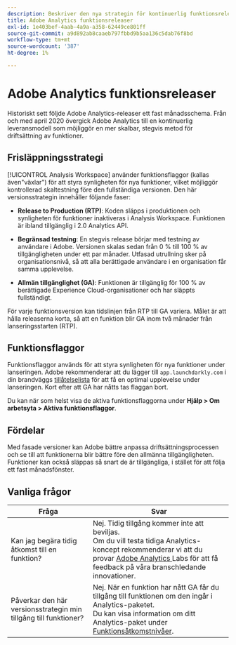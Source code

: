 ```yaml
---
description: Beskriver den nya strategin för kontinuerlig funktionsrelease för Adobe Analytics
title: Adobe Analytics funktionsreleaser
exl-id: 1e403bef-4aab-4a9a-a358-62449ce801ff
source-git-commit: a9d892ab8caaeb797fbbd9b5aa136c5dab76f8bd
workflow-type: tm+mt
source-wordcount: '387'
ht-degree: 1%

---
```


# Adobe Analytics funktionsreleaser

Historiskt sett följde Adobe Analytics-releaser ett fast månadsschema. Från och med april 2020 övergick Adobe Analytics till en kontinuerlig leveransmodell som möjliggör en mer skalbar, stegvis metod för driftsättning av funktioner.

## Frisläppningsstrategi

[!UICONTROL Analysis Workspace] använder funktionsflaggor (kallas även&quot;växlar&quot;) för att styra synligheten för nya funktioner, vilket möjliggör kontrollerad skaltestning före den fullständiga versionen. Den här versionsstrategin innehåller följande faser:

* **Release to Production (RTP)**: Koden släpps i produktionen och synligheten för funktioner inaktiveras i Analysis Workspace. Funktionen är ibland tillgänglig i 2.0 Analytics API.

* **Begränsad testning**: En stegvis release börjar med testning av användare i Adobe. Versionen skalas sedan från 0 % till 100 % av tillgängligheten under ett par månader. Utfasad utrullning sker på organisationsnivå, så att alla berättigade användare i en organisation får samma upplevelse.

* **Allmän tillgänglighet (GA)**: Funktionen är tillgänglig för 100 % av berättigade Experience Cloud-organisationer och har släppts fullständigt.

För varje funktionsversion kan tidslinjen från RTP till GA variera. Målet är att hålla releaserna korta, så att en funktion blir GA inom två månader från lanseringsstarten (RTP).

## Funktionsflaggor

Funktionsflaggor används för att styra synligheten för nya funktioner under lanseringen. Adobe rekommenderar att du lägger till `app.launchdarkly.com` i din brandväggs [tillåtelselista](/help/technotes/ip-addresses.md) för att få en optimal upplevelse under lanseringen. Kort efter att GA har nåtts tas flaggan bort.

Du kan när som helst visa de aktiva funktionsflaggorna under **Hjälp > Om arbetsyta > Aktiva funktionsflaggor**.

## Fördelar

Med fasade versioner kan Adobe bättre anpassa driftsättningsprocessen och se till att funktionerna blir bättre före den allmänna tillgängligheten. Funktioner kan också släppas så snart de är tillgängliga, i stället för att följa ett fast månadsfönster.

## Vanliga frågor

| Fråga | Svar |
| --- | --- |
| Kan jag begära tidig åtkomst till en funktion? | Nej. Tidig tillgång kommer inte att beviljas.<br>Om du vill testa tidiga Analytics-koncept rekommenderar vi att du provar  [Adobe Analytics ](/help/analyze/labs.md) Labs för att få feedback på våra branschledande innovationer. |
| Påverkar den här versionsstrategin min tillgång till funktioner? | Nej. När en funktion har nått GA får du tillgång till funktionen om den ingår i Analytics-paketet.<br>Du kan visa information om ditt Analytics-paket under  [Funktionsåtkomstnivåer](/help/admin/company/feature-access-levels.md). |
